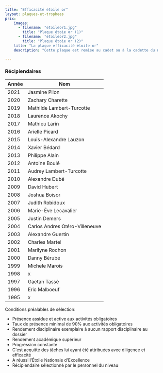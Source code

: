 ```yaml
---
title: "Efficacité étoile or"
layout: plaques-et-trophees
prix: 
    images:
      - filename: "etoileor1.jpg"
        title: "Plaque étoie or (1)"
      - filename: "etoileor2.jpg"
        title: "Plaque étoie or (2)"
    title: "La plaque efficacité étoile or"
    description: "Cette plaque est remise au cadet ou à la cadette du niveau étoile or s’étant le plus démarqué de son groupe par sa tenue, son comportement, sa participation, son leadership ainsi que sa réussite de l’étoile nationale d'excellence."

---
```


### Récipiendaires

| Année | Nom |
| --- | --- |
| 2021 | Jasmine Pilon |
| 2020 | Zachary Charette |
| 2019 | Mathilde Lambert-Turcotte |
| 2018 | Laurence Akochy |
| 2017 | Mathieu Larin |
| 2016 | Arielle Picard |
| 2015 | Louis-Alexandre Lauzon |
| 2014 | Xavier Bédard |
| 2013 | Philippe Alain |
| 2012 | Antoine Boulé |
| 2011 | Audrey Lambert-Turcotte |
| 2010 | Alexandre Dubé |
| 2009 | David Hubert |
| 2008 | Joshua Boisor |
| 2007 | Judith Robidoux |
| 2006 | Marie-Ève Lecavalier |
| 2005 | Justin Demers |
| 2004 | Carlos Andres Otéro-Villeneuve |
| 2003 | Alexandre Guertin |
| 2002 | Charles Martel |
| 2001 | Marilyne Rochon |
| 2000 | Danny Bérubé |
| 1999 | Michele Marois |
| 1998 | x   |
| 1997 | Gaetan Tassé |
| 1996 | Eric Malboeuf |
| 1995 | x   |

Conditions préalables de sélection:  
- Présence assidue et active aux activités obligatoires  
- Taux de présence minimal de 90% aux activités obligatoires  
- Rendement disciplinaire exemplaire à aucun rapport disciplinaire au dossier  
- Rendement académique supérieur  
- Progression constante  
- C'est acquitté des tâches lui ayant été attribuées avec diligence et efficacité  
- A réussi l'Étoile Nationale d'Excellence  
- Récipiendaire sélectionné par le personnel du niveau